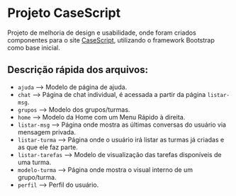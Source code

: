 # Projeto CaseScript
Projeto de melhoria de design e usabilidade, onde foram criados componentes para o site [CaseScript](http://www.casescript.net/), utilizando o framework Bootstrap como base inicial.

## Descrição rápida dos arquivos:

* `ajuda` --> Modelo de página de ajuda.
* `chat` --> Página de chat individual, é acessada a partir da página `listar-msg`.
* `grupos` --> Modelo dos grupos/turmas.
* `home` --> Modelo da Home com um Menu Rápido à direita.
* `listar-msg` --> Página onde mostra as últimas conversas do usuário via mensagem privada.
* `listar-turma` --> Página onde o usuário irá listar as turmas já criadas e as que ele faz parte.
* `listar-tarefas` --> Modelo de visualização das tarefas disponíveis de uma turma.
* `modelo-turma` --> Página onde mostra o visual interno de um grupo/turma.
* `perfil` --> Perfil do usuário.